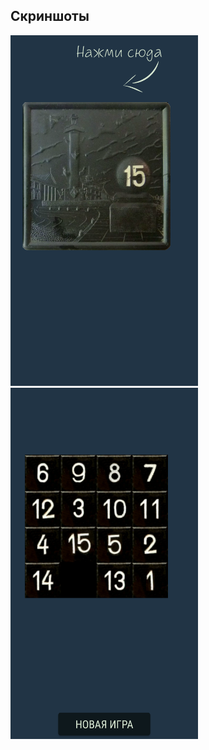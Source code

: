 ## Скриншоты

<img src="screen-1.png" alt="Главный экран" width="300"> <img src="screen-2.png" alt="Интерфейс" width="300">
